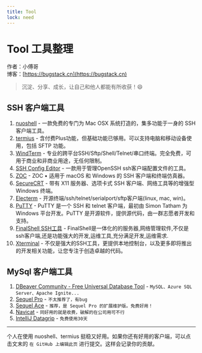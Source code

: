 ```yaml
---
title: Tool
lock: need
---
```


# Tool 工具整理

作者：小傅哥
<br/>博客：[https://bugstack.cn](https://bugstack.cn)

> 沉淀、分享、成长，让自己和他人都能有所收获！😄

## SSH 客户端工具

1. [nuoshell](https://www.nuoshell.com/) - 一款免费的专门为 Mac OSX 系统打造的，集多功能于一身的 SSH 客户端工具。
2. [termius](https://termius.com/) - 含付费Plus功能，但基础功能已够用。可以支持电脑和移动设备使用，包括 SFTP 功能。
3. [WindTerm](https://github.com/kingToolbox/WindTerm) - 专业的跨平台SSH/Sftp/Shell/Telnet/串口终端。完全免费，可用于商业和非商业用途，无任何限制。 
4. [SSH Config Editor](http://hejki.tilda.ws/ssheditor) - 一款用于管理OpenSSH ssh客户端配置文件的工具。
5. [ZOC](https://www.emtec.com/zoc/) - ZOC • 适用于 macOS 和 Windows 的 SSH 客户端和终端仿真器。
6. [SecureCRT](https://mobaxterm.mobatek.net/)  - 带有 X11 服务器、选项卡式 SSH 客户端、网络工具等的增强型 Windows 终端。
7. [Electerm](https://github.com/electerm/electerm) - 开源终端/ssh/telnet/serialport/sftp客户端(linux, mac, win)。
8. [PuTTY](https://www.putty.org/) - PuTTY 是一个 SSH 和 telnet 客户端，最初由 Simon Tatham 为 Windows 平台开发。PuTTY 是开源软件，提供源代码，由一群志愿者开发和支持。
9. [FinalShell SSH工具](http://www.hostbuf.com/t/988.html) - FinalShell是一体化的的服务器,网络管理软件,不仅是ssh客户端,还是功能强大的开发,运维工具,充分满足开发,运维需求.
10. [Xterminal](https://www.terminal.icu/) - 不仅是强大的SSH工具，更提供本地控制台，以及更多即将推出的开发相关功能，让您专注于创造卓越的代码。

## MySql 客户端工具

1. [DBeaver Community - Free Universal Database Tool](https://dbeaver.io/download/) - `MySQL、Azure SQL Server、Apache Ignite...`
2. [Sequel Pro](https://www.sequelpro.com/) - `不太推荐了，有bug`
3. [Sequel Ace](https://apps.apple.com/us/app/sequel-ace/id1518036000?ls=1) - `推荐，是 Sequel Pro 的扩展维护版。免费好用！`
4. [Navicat](https://www.navicat.com.cn/products) - `同好用的就是收费，破解的在公司用可不行`
5. [IntelliJ Datagrip](https://www.jetbrains.com/zh-cn/datagrip/) - `免费使用30天`

---

个人在使用 nuoshell、termius 挺稳又好用。如果你还有好用的客户端，可以点击文末的 `在 GitHub 上编辑此页` 进行提交。这样会记录你的贡献。 
